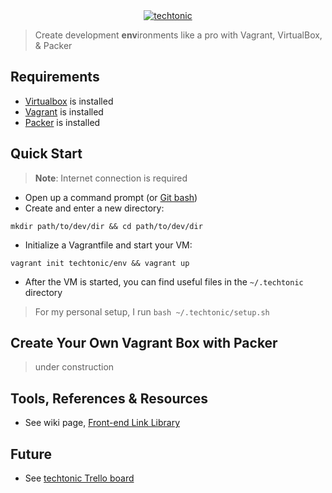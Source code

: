 <div align="center">
    <a href="http://jhwohlgemuth.github.com/techtonic"><img src="http://images.jhwohlgemuth.com/original/logo/tech/techtonic.png?v=1" alt="techtonic"/></a>
</div>

> Create development **env**ironments like a pro with Vagrant, VirtualBox, & Packer

Requirements
------------
- [Virtualbox](https://www.virtualbox.org/wiki/Downloads) is installed
- [Vagrant](https://www.vagrantup.com/) is installed
- [Packer](https://packer.io/) is installed

Quick Start
-----------
> **Note**: Internet connection is required

- Open up a command prompt (or [Git bash](https://git-scm.com/downloads))
- Create and enter a new directory:
```
mkdir path/to/dev/dir && cd path/to/dev/dir
```
- Initialize a Vagrantfile and start your VM:
```
vagrant init techtonic/env && vagrant up
```
- After the VM is started, you can find useful files in the `~/.techtonic` directory

> For my personal setup, I run `bash ~/.techtonic/setup.sh`

Create Your Own Vagrant Box with Packer
---------------------------------------
> under construction

Tools, References & Resources
-----------------------------
- See wiki page, [Front-end Link Library](https://github.com/jhwohlgemuth/techtonic/wiki/Front-end-Link-Library)

Future
------
- See [techtonic Trello board](https://trello.com/b/WEMB9CEL/techtonic)